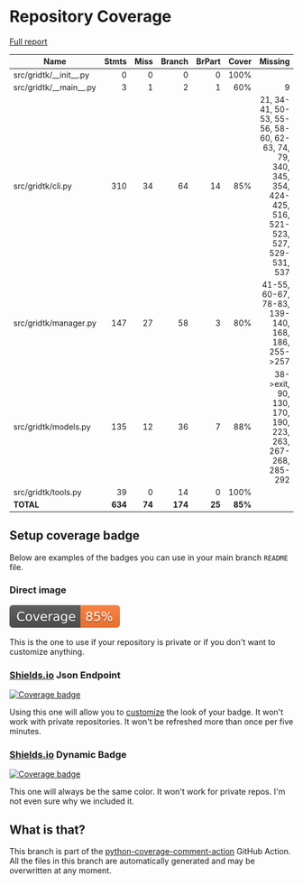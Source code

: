 # Repository Coverage

[Full report](https://htmlpreview.github.io/?https://github.com/idiap/gridtk/blob/python-coverage-comment-action-data/htmlcov/index.html)

| Name                       |    Stmts |     Miss |   Branch |   BrPart |   Cover |   Missing |
|--------------------------- | -------: | -------: | -------: | -------: | ------: | --------: |
| src/gridtk/\_\_init\_\_.py |        0 |        0 |        0 |        0 |    100% |           |
| src/gridtk/\_\_main\_\_.py |        3 |        1 |        2 |        1 |     60% |         9 |
| src/gridtk/cli.py          |      310 |       34 |       64 |       14 |     85% |21, 34-41, 50-53, 55-56, 58-60, 62-63, 74, 79, 340, 345, 354, 424-425, 516, 521-523, 527, 529-531, 537 |
| src/gridtk/manager.py      |      147 |       27 |       58 |        3 |     80% |41-55, 60-67, 78-83, 139-140, 168, 186, 255->257 |
| src/gridtk/models.py       |      135 |       12 |       36 |        7 |     88% |38->exit, 90, 130, 170, 190, 223, 263, 267-268, 285-292 |
| src/gridtk/tools.py        |       39 |        0 |       14 |        0 |    100% |           |
|                  **TOTAL** |  **634** |   **74** |  **174** |   **25** | **85%** |           |


## Setup coverage badge

Below are examples of the badges you can use in your main branch `README` file.

### Direct image

[![Coverage badge](https://raw.githubusercontent.com/idiap/gridtk/python-coverage-comment-action-data/badge.svg)](https://htmlpreview.github.io/?https://github.com/idiap/gridtk/blob/python-coverage-comment-action-data/htmlcov/index.html)

This is the one to use if your repository is private or if you don't want to customize anything.

### [Shields.io](https://shields.io) Json Endpoint

[![Coverage badge](https://img.shields.io/endpoint?url=https://raw.githubusercontent.com/idiap/gridtk/python-coverage-comment-action-data/endpoint.json)](https://htmlpreview.github.io/?https://github.com/idiap/gridtk/blob/python-coverage-comment-action-data/htmlcov/index.html)

Using this one will allow you to [customize](https://shields.io/endpoint) the look of your badge.
It won't work with private repositories. It won't be refreshed more than once per five minutes.

### [Shields.io](https://shields.io) Dynamic Badge

[![Coverage badge](https://img.shields.io/badge/dynamic/json?color=brightgreen&label=coverage&query=%24.message&url=https%3A%2F%2Fraw.githubusercontent.com%2Fidiap%2Fgridtk%2Fpython-coverage-comment-action-data%2Fendpoint.json)](https://htmlpreview.github.io/?https://github.com/idiap/gridtk/blob/python-coverage-comment-action-data/htmlcov/index.html)

This one will always be the same color. It won't work for private repos. I'm not even sure why we included it.

## What is that?

This branch is part of the
[python-coverage-comment-action](https://github.com/marketplace/actions/python-coverage-comment)
GitHub Action. All the files in this branch are automatically generated and may be
overwritten at any moment.
